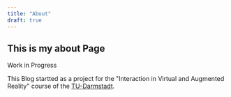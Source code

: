 ```yaml
---
title: "About"
draft: true
---
```


## This is my about Page 

Work in Progress

This Blog startted as a project for the "Interaction in Virtual and Augmented Reality" course of the [TU-Darmstadt](https://www.tu-darmstadt.de/). 
